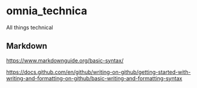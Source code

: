 # omnia_technica
All things technical

## Markdown
https://www.markdownguide.org/basic-syntax/

https://docs.github.com/en/github/writing-on-github/getting-started-with-writing-and-formatting-on-github/basic-writing-and-formatting-syntax
